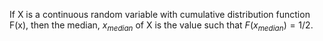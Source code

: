 If X is a continuous random variable with cumulative distribution
function F(x), then the median, $x_{median}$ of X is the value such that
$F(x_{median})=1/2.$
